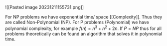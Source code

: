 ![[Pasted image 20231211155731.png]]

For NP problems we have exponential time/ space [[Complexity]]. Thus they are called Non-Polynomial (NP). For P problems (Polynomial) we have polynomial complexity, for example $f(n) = n^{3} + n^{2} + 2n$. If $P=NP$ thus for all problems theoretically can be found an algorithm that solves it in polynomial time.
